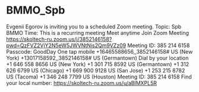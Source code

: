 # BMMO_Spb
Evgenii Egorov is inviting you to a scheduled Zoom meeting.  Topic: Spb BMMO  Time: This is a recurring meeting Meet anytime  Join Zoom Meeting https://skoltech-ru.zoom.us/j/3852146158?pwd=QzFVZ2VjY2N5eW5JWVNtNis2Qm9VZz09  Meeting ID: 385 214 6158 Passcode: GoodDay One tap mobile +16465588656,,3852146158# US (New York) +13017158592,,3852146158# US (Germantown)  Dial by your location         +1 646 558 8656 US (New York)         +1 301 715 8592 US (Germantown)         +1 312 626 6799 US (Chicago)         +1 669 900 9128 US (San Jose)         +1 253 215 8782 US (Tacoma)         +1 346 248 7799 US (Houston) Meeting ID: 385 214 6158 Find your local number: https://skoltech-ru.zoom.us/u/aBlMXPL5R
